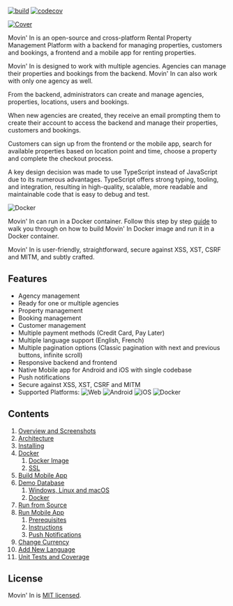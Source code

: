 [![build](https://github.com/aelassas/movinin/actions/workflows/build.yml/badge.svg)](https://github.com/aelassas/movinin/actions/workflows/build.yml) [![codecov](https://codecov.io/gh/aelassas/movinin/graph/badge.svg?token=TXD8SM1QHB)](https://codecov.io/gh/aelassas/movinin) 

[![Cover](https://movin-in.github.io/content/cover.jpg)](https://movin-in.github.io)

Movin' In is an open-source and cross-platform Rental Property Management Platform with a backend for managing properties, customers and bookings, a frontend and a mobile app for renting properties.

Movin' In is designed to work with multiple agencies. Agencies can manage their properties and bookings from the backend. Movin' In can also work with only one agency as well.

From the backend, administrators can create and manage agencies, properties, locations, users and bookings.

When new agencies are created, they receive an email prompting them to create their account to access the backend and manage their properties, customers and bookings.

Customers can sign up from the frontend or the mobile app, search for available properties based on location point and time, choose a property and complete the checkout process.

A key design decision was made to use TypeScript instead of JavaScript due to its numerous advantages. TypeScript offers strong typing, tooling, and integration, resulting in high-quality, scalable, more readable and maintainable code that is easy to debug and test.

![Docker](https://movin-in.github.io/content/docker-small.png)

Movin' In can run in a Docker container. Follow this step by step [guide](https://github.com/aelassas/movinin/wiki/Docker) to walk you through on how to build Movin' In Docker image and run it in a Docker container.

Movin' In is user-friendly, straightforward, secure against XSS, XST, CSRF and MITM, and subtly crafted.

## Features

* Agency management
* Ready for one or multiple agencies
* Property management
* Booking management
* Customer management
* Multiple payment methods (Credit Card, Pay Later)
* Multiple language support (English, French)
* Multiple pagination options (Classic pagination with next and previous buttons, infinite scroll)
* Responsive backend and frontend
* Native Mobile app for Android and iOS with single codebase
* Push notifications
* Secure against XSS, XST, CSRF and MITM
* Supported Platforms: ![Web](https://img.shields.io/badge/web-4630EB.svg?logo=GOOGLE-CHROME&labelColor=4285F4&logoColor=fff) ![Android](https://img.shields.io/badge/Android-4630EB.svg?&logo=ANDROID&labelColor=A4C639&logoColor=fff) ![iOS](https://img.shields.io/badge/iOS-4630EB.svg?logo=APPLE&labelColor=999999&logoColor=fff) ![Docker](https://img.shields.io/badge/Docker-4630EB.svg?logo=DOCKER&labelColor=4285F4&logoColor=fff)

## Contents

1. [Overview and Screenshots](https://github.com/aelassas/movinin/wiki/Overview)
2. [Architecture](https://github.com/aelassas/movinin/wiki/Architecture)
3. [Installing](https://github.com/aelassas/movinin/wiki/Installing)
4. [Docker](https://github.com/aelassas/movinin/wiki/Docker)
   1. [Docker Image](https://github.com/aelassas/movinin/wiki/Docker#docker-image)
   2. [SSL](https://github.com/aelassas/movinin/wiki/Docker#ssl)
5. [Build Mobile App](https://github.com/aelassas/movinin/wiki/Build-Mobile-App)
6. [Demo Database](https://github.com/aelassas/movinin/wiki/Demo-Database)
   1. [Windows, Linux and macOS](https://github.com/aelassas/movinin/wiki/Demo-Database#windows-linux-and-macos)
   2. [Docker](https://github.com/aelassas/movinin/wiki/Demo-Database#docker)
7. [Run from Source](https://github.com/aelassas/movinin/wiki/Run-from-Source)
8. [Run Mobile App](https://github.com/aelassas/movinin/wiki/Run-Mobile-App)
   1. [Prerequisites](https://github.com/aelassas/movinin/wiki/Run-Mobile-App#prerequisites)
   2. [Instructions](https://github.com/aelassas/movinin/wiki/Run-Mobile-App#instructions)
   3. [Push Notifications](https://github.com/aelassas/movinin/wiki/Run-Mobile-App#push-notifications)
9. [Change Currency](https://github.com/aelassas/movinin/wiki/Change-Currency)
10. [Add New Language](https://github.com/aelassas/movinin/wiki/Add-New-Language)
11. [Unit Tests and Coverage](https://github.com/aelassas/movinin/wiki/Unit-Tests-and-Coverage)

## License

Movin' In is [MIT licensed](https://github.com/aelassas/movinin/blob/main/LICENSE).

